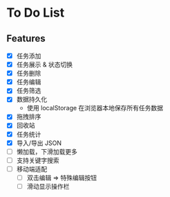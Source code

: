 # To Do List

## Features

 - [x] 任务添加
 - [x] 任务展示 & 状态切换
 - [x] 任务删除
 - [x] 任务编辑
 - [x] 任务筛选
 - [x] 数据持久化
   - 使用 localStorage 在浏览器本地保存所有任务数据
 - [x] 拖拽排序
 - [x] 回收站
 - [x] 任务统计
 - [x] 导入/导出 JSON
 - [ ] 懒加载，下滑加载更多
 - [ ] 支持关键字搜索
 - [ ] 移动端适配
   - [ ] 双击编辑 => 特殊编辑按钮
   - [ ] 滑动显示操作栏
